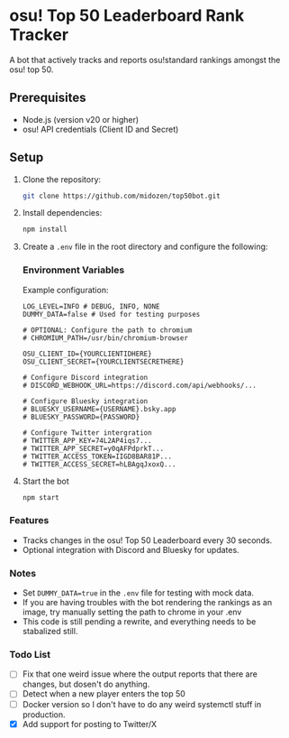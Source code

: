 # osu! Top 50 Leaderboard Rank Tracker

A bot that actively tracks and reports osu!standard rankings amongst the osu! top 50.

## Prerequisites

- Node.js (version v20 or higher)
- osu! API credentials (Client ID and Secret)

## Setup

1. Clone the repository:
   ```bash
   git clone https://github.com/midozen/top50bot.git
   ```
2. Install dependencies:
   ```bash
   npm install
   ```
3. Create a `.env` file in the root directory and configure the following:

    ### Environment Variables
    Example configuration:
    ```env
    LOG_LEVEL=INFO # DEBUG, INFO, NONE
    DUMMY_DATA=false # Used for testing purposes

    # OPTIONAL: Configure the path to chromium
    # CHROMIUM_PATH=/usr/bin/chromium-browser

    OSU_CLIENT_ID={YOURCLIENTIDHERE}
    OSU_CLIENT_SECRET={YOURCLIENTSECRETHERE}

    # Configure Discord integration
    # DISCORD_WEBHOOK_URL=https://discord.com/api/webhooks/...

    # Configure Bluesky integration
    # BLUESKY_USERNAME={USERNAME}.bsky.app
    # BLUESKY_PASSWORD={PASSWORD}

    # Configure Twitter intergration
    # TWITTER_APP_KEY=74L2AP4iqs7...
    # TWITTER_APP_SECRET=y0qAFPdprkT...
    # TWITTER_ACCESS_TOKEN=IIGD8BAR81P...
    # TWITTER_ACCESS_SECRET=hLBAgqJxoxQ...
    ```

4. Start the bot

   ```bash
   npm start
   ```

### Features
- Tracks changes in the osu! Top 50 Leaderboard every 30 seconds.
- Optional integration with Discord and Bluesky for updates.

### Notes
- Set `DUMMY_DATA=true` in the `.env` file for testing with mock data.
- If you are having troubles with the bot rendering the rankings as an image, try manually setting the path to chrome in your .env
- This code is still pending a rewrite, and everything needs to be stabalized still.

### Todo List

- [ ] Fix that one weird issue where the output reports that there are changes, but dosen't do anything.
- [ ] Detect when a new player enters the top 50
- [ ] Docker version so I don't have to do any weird systemctl stuff in production.
- [x] Add support for posting to Twitter/X